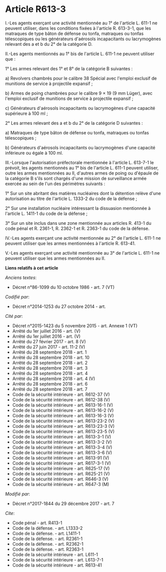 # Article R613-3

I.-Les agents exerçant une activité mentionnée au 1° de l'article L. 611-1 ne peuvent utiliser, dans les conditions fixées à
l'article R. 613-3-1, que les matraques de type bâton de défense ou tonfa, matraques ou tonfas télescopiques ou les
générateurs d'aérosols incapacitants ou lacrymogènes relevant des a et b du 2° de la catégorie D.

II.-Les agents mentionnés au 1° bis de l'article L. 611-1 ne peuvent utiliser que :

1° Les armes relevant des 1° et 8° de la catégorie B suivantes :

a) Revolvers chambrés pour le calibre 38 Spécial avec l'emploi exclusif de munitions de service à projectile expansif ;

b) Armes de poing chambrées pour le calibre 9 × 19 (9 mm Lüger), avec l'emploi exclusif de munitions de service à projectile
expansif ;

c) Générateurs d'aérosols incapacitants ou lacrymogènes d'une capacité supérieure à 100 ml ;

2° Les armes relevant des a et b du 2° de la catégorie D suivantes :

a) Matraques de type bâton de défense ou tonfa, matraques ou tonfas télescopiques ;

b) Générateurs d'aérosols incapacitants ou lacrymogènes d'une capacité inférieure ou égale à 100 ml.

III.-Lorsque l'autorisation préfectorale mentionnée à l'article L. 613-7-1 le prévoit, les agents mentionnés au 1° bis de
l'article L. 611-1 peuvent utiliser, outre les armes mentionnées au II, d'autres armes de poing ou d'épaule de la catégorie B
s'ils sont chargés d'une mission de surveillance armée exercée au sein de l'un des périmètres suivants :

1° Sur un site abritant des matières nucléaires dont la détention relève d'une autorisation au titre de l'article L. 1333-2
du code de la défense ;

2° Sur une installation nucléaire intéressant la dissuasion mentionnée à l'article L. 1411-1 du code de la défense ;

3° Sur un site inclus dans une zone mentionnée aux articles R. 413-1 du code pénal et R. 2361-1, R. 2362-1 et R. 2363-1 du
code de la défense.

IV.-Les agents exerçant une activité mentionnée au 2° de l'article L. 611-1 ne peuvent utiliser que les armes mentionnées à
l'article R. 613-41.

V.-Les agents exerçant une activité mentionnée au 3° de l'article L. 611-1 ne peuvent utiliser que les armes mentionnées au
II.

**Liens relatifs à cet article**

_Anciens textes_:

  - Décret n°86-1099 du 10 octobre 1986 - art. 7 (VT)

_Codifié par_:

  - Décret n°2014-1253 du 27 octobre 2014 - art.

_Cité par_:

  - Décret n°2015-1423 du 5 novembre 2015 - art. Annexe 1 (VT)
  - Arrêté du 1er juillet 2016 - art.   (V)
  - Arrêté du 1er juillet 2016 - art. (V)
  - Arrêté du 27 février 2017 - art. 8 (V)
  - Arrêté du 27 juin 2017 - art. 11-2 (V)
  - Arrêté du 28 septembre 2018 - art. 1
  - Arrêté du 28 septembre 2018 - art. 10
  - Arrêté du 28 septembre 2018 - art. 2
  - Arrêté du 28 septembre 2018 - art. 3
  - Arrêté du 28 septembre 2018 - art. 4
  - Arrêté du 28 septembre 2018 - art. 4 (V)
  - Arrêté du 28 septembre 2018 - art. 6
  - Arrêté du 28 septembre 2018 - art. 7
  - Code de la sécurité intérieure - art. R612-37 (V)
  - Code de la sécurité intérieure - art. R612-38 (V)
  - Code de la sécurité intérieure - art. R613-16-1 (V)
  - Code de la sécurité intérieure - art. R613-16-2 (V)
  - Code de la sécurité intérieure - art. R613-16-3 (V)
  - Code de la sécurité intérieure - art. R613-23-2 (V)
  - Code de la sécurité intérieure - art. R613-23-3 (V)
  - Code de la sécurité intérieure - art. R613-23-5 (V)
  - Code de la sécurité intérieure - art. R613-3-1 (V)
  - Code de la sécurité intérieure - art. R613-3-2 (V)
  - Code de la sécurité intérieure - art. R613-3-4 (V)
  - Code de la sécurité intérieure - art. R613-3-6 (V)
  - Code de la sécurité intérieure - art. R613-91 (V)
  - Code de la sécurité intérieure - art. R617-3-1 (V)
  - Code de la sécurité intérieure - art. R625-17 (V)
  - Code de la sécurité intérieure - art. R625-21 (V)
  - Code de la sécurité intérieure - art. R646-3 (V)
  - Code de la sécurité intérieure - art. R647-3 (M)

_Modifié par_:

  - Décret n°2017-1844 du 29 décembre 2017 - art. 7

_Cite_:

  - Code pénal - art. R413-1
  - Code de la défense. - art. L1333-2
  - Code de la défense. - art. L1411-1
  - Code de la défense. - art. R2361-1
  - Code de la défense. - art. R2362-1
  - Code de la défense. - art. R2363-1
  - Code de la sécurité intérieure - art. L611-1
  - Code de la sécurité intérieure - art. L613-7-1
  - Code de la sécurité intérieure - art. R613-41
